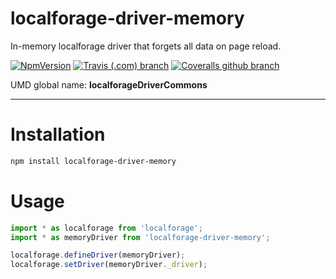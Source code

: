 # localforage-driver-memory

In-memory localforage driver that forgets all data on page reload.

[![NpmVersion](https://img.shields.io/npm/v/localforage-driver-memory.svg?style=flat-square)](https://www.npmjs.com/package/localforage-driver-memory)
[![Travis (.com) branch](https://img.shields.io/travis/com/Alorel/localforage-driver-memory/1.0.0.svg?style=flat-square)](https://travis-ci.com/Alorel/localforage-driver-memory)
[![Coveralls github branch](https://img.shields.io/coveralls/github/Alorel/localforage-driver-memory/1.0.0.svg?style=flat-square)](https://coveralls.io/github/Alorel/localforage-driver-memory)

UMD global name: **localforageDriverCommons**

---

# Installation

```bash
npm install localforage-driver-memory
```

# Usage

```javascript
import * as localforage from 'localforage';
import * as memoryDriver from 'localforage-driver-memory';

localforage.defineDriver(memoryDriver);
localforage.setDriver(memoryDriver._driver);

```

